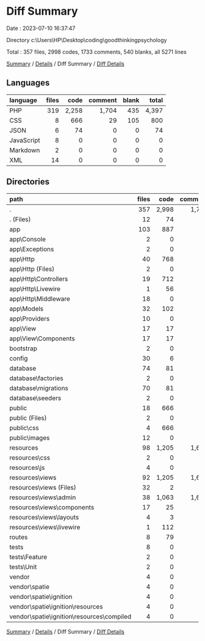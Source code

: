 # Diff Summary

Date : 2023-07-10 16:37:47

Directory c:\\Users\\HP\\Desktop\\coding\\goodthinkingpsychology

Total : 357 files,  2998 codes, 1733 comments, 540 blanks, all 5271 lines

[Summary](results.md) / [Details](details.md) / Diff Summary / [Diff Details](diff-details.md)

## Languages
| language | files | code | comment | blank | total |
| :--- | ---: | ---: | ---: | ---: | ---: |
| PHP | 319 | 2,258 | 1,704 | 435 | 4,397 |
| CSS | 8 | 666 | 29 | 105 | 800 |
| JSON | 6 | 74 | 0 | 0 | 74 |
| JavaScript | 8 | 0 | 0 | 0 | 0 |
| Markdown | 2 | 0 | 0 | 0 | 0 |
| XML | 14 | 0 | 0 | 0 | 0 |

## Directories
| path | files | code | comment | blank | total |
| :--- | ---: | ---: | ---: | ---: | ---: |
| . | 357 | 2,998 | 1,733 | 540 | 5,271 |
| . (Files) | 12 | 74 | 0 | 0 | 74 |
| app | 103 | 887 | 7 | 177 | 1,071 |
| app\\Console | 2 | 0 | 0 | 0 | 0 |
| app\\Exceptions | 2 | 0 | 0 | 0 | 0 |
| app\\Http | 40 | 768 | 0 | 159 | 927 |
| app\\Http (Files) | 2 | 0 | 0 | 0 | 0 |
| app\\Http\\Controllers | 19 | 712 | 0 | 143 | 855 |
| app\\Http\\Livewire | 1 | 56 | 0 | 16 | 72 |
| app\\Http\\Middleware | 18 | 0 | 0 | 0 | 0 |
| app\\Models | 32 | 102 | 0 | 13 | 115 |
| app\\Providers | 10 | 0 | 0 | 0 | 0 |
| app\\View | 17 | 17 | 7 | 5 | 29 |
| app\\View\\Components | 17 | 17 | 7 | 5 | 29 |
| bootstrap | 2 | 0 | 0 | 0 | 0 |
| config | 30 | 6 | 0 | 0 | 6 |
| database | 74 | 81 | 24 | 17 | 122 |
| database\\factories | 2 | 0 | 0 | 0 | 0 |
| database\\migrations | 70 | 81 | 24 | 17 | 122 |
| database\\seeders | 2 | 0 | 0 | 0 | 0 |
| public | 18 | 666 | 29 | 105 | 800 |
| public (Files) | 2 | 0 | 0 | 0 | 0 |
| public\\css | 4 | 666 | 29 | 105 | 800 |
| public\\images | 12 | 0 | 0 | 0 | 0 |
| resources | 98 | 1,205 | 1,659 | 224 | 3,088 |
| resources\\css | 2 | 0 | 0 | 0 | 0 |
| resources\\js | 4 | 0 | 0 | 0 | 0 |
| resources\\views | 92 | 1,205 | 1,659 | 224 | 3,088 |
| resources\\views (Files) | 32 | 2 | 0 | 2 | 4 |
| resources\\views\\admin | 38 | 1,063 | 1,657 | 206 | 2,926 |
| resources\\views\\components | 17 | 25 | 2 | 4 | 31 |
| resources\\views\\layouts | 4 | 3 | 0 | 0 | 3 |
| resources\\views\\livewire | 1 | 112 | 0 | 12 | 124 |
| routes | 8 | 79 | 14 | 17 | 110 |
| tests | 8 | 0 | 0 | 0 | 0 |
| tests\\Feature | 2 | 0 | 0 | 0 | 0 |
| tests\\Unit | 2 | 0 | 0 | 0 | 0 |
| vendor | 4 | 0 | 0 | 0 | 0 |
| vendor\\spatie | 4 | 0 | 0 | 0 | 0 |
| vendor\\spatie\\ignition | 4 | 0 | 0 | 0 | 0 |
| vendor\\spatie\\ignition\\resources | 4 | 0 | 0 | 0 | 0 |
| vendor\\spatie\\ignition\\resources\\compiled | 4 | 0 | 0 | 0 | 0 |

[Summary](results.md) / [Details](details.md) / Diff Summary / [Diff Details](diff-details.md)